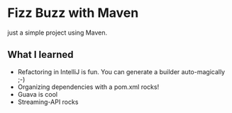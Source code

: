 # Fizz Buzz with Maven

just a simple project using Maven.

## What I learned

* Refactoring in IntelliJ is fun. You can generate a builder auto-magically ;-)
* Organizing dependencies with a pom.xml rocks!
* Guava is cool
* Streaming-API rocks